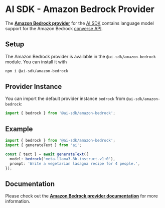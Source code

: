 # AI SDK - Amazon Bedrock Provider

The **[Amazon Bedrock provider](https://ai-sdk.dev/providers/ai-sdk-providers/amazon-bedrock)** for the [AI SDK](https://ai-sdk.dev/docs)
contains language model support for the Amazon Bedrock [converse API](https://docs.aws.amazon.com/bedrock/latest/APIReference/API_runtime_Converse.html).

## Setup

The Amazon Bedrock provider is available in the `@ai-sdk/amazon-bedrock` module. You can install it with

```bash
npm i @ai-sdk/amazon-bedrock
```

## Provider Instance

You can import the default provider instance `bedrock` from `@ai-sdk/amazon-bedrock`:

```ts
import { bedrock } from '@ai-sdk/amazon-bedrock';
```

## Example

```ts
import { bedrock } from '@ai-sdk/amazon-bedrock';
import { generateText } from 'ai';

const { text } = await generateText({
  model: bedrock('meta.llama3-8b-instruct-v1:0'),
  prompt: 'Write a vegetarian lasagna recipe for 4 people.',
});
```

## Documentation

Please check out the **[Amazon Bedrock provider documentation](https://ai-sdk.dev/providers/ai-sdk-providers/amazon-bedrock)** for more information.
